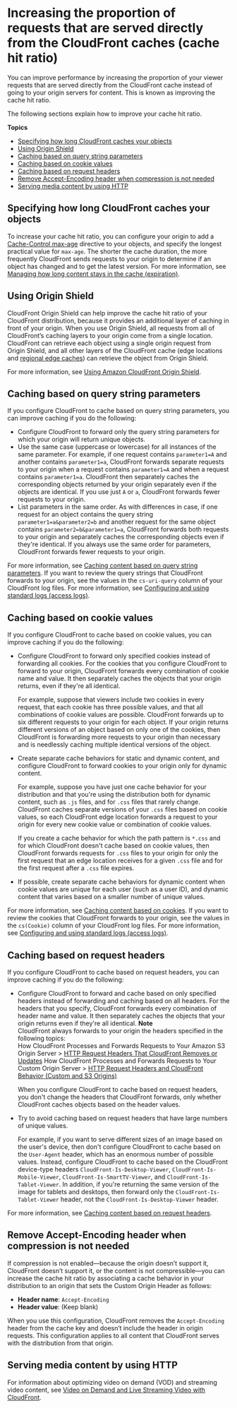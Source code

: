 # Increasing the proportion of requests that are served directly from the CloudFront caches \(cache hit ratio\)<a name="cache-hit-ratio"></a>

You can improve performance by increasing the proportion of your viewer requests that are served directly from the CloudFront cache instead of going to your origin servers for content\. This is known as improving the cache hit ratio\.

The following sections explain how to improve your cache hit ratio\.

**Topics**
+ [Specifying how long CloudFront caches your objects](#cache-hit-ratio-duration)
+ [Using Origin Shield](#cache-hit-ratio-use-origin-shield)
+ [Caching based on query string parameters](#cache-hit-ratio-query-string-parameters)
+ [Caching based on cookie values](#cache-hit-ratio-cookies)
+ [Caching based on request headers](#cache-hit-ratio-request-headers)
+ [Remove Accept\-Encoding header when compression is not needed](#cache-hit-ratio-remove-accept-encoding)
+ [Serving media content by using HTTP](#cache-hit-ratio-http-streaming)

## Specifying how long CloudFront caches your objects<a name="cache-hit-ratio-duration"></a>

To increase your cache hit ratio, you can configure your origin to add a [Cache\-Control max\-age](https://developer.mozilla.org/en-US/docs/Web/HTTP/Headers/Cache-Control) directive to your objects, and specify the longest practical value for `max-age`\. The shorter the cache duration, the more frequently CloudFront sends requests to your origin to determine if an object has changed and to get the latest version\. For more information, see [Managing how long content stays in the cache \(expiration\)](Expiration.md)\.

## Using Origin Shield<a name="cache-hit-ratio-use-origin-shield"></a>

CloudFront Origin Shield can help improve the cache hit ratio of your CloudFront distribution, because it provides an additional layer of caching in front of your origin\. When you use Origin Shield, all requests from all of CloudFront’s caching layers to your origin come from a single location\. CloudFront can retrieve each object using a single origin request from Origin Shield, and all other layers of the CloudFront cache \(edge locations and [regional edge caches](HowCloudFrontWorks.md#CloudFrontRegionaledgecaches)\) can retrieve the object from Origin Shield\.

For more information, see [Using Amazon CloudFront Origin Shield](origin-shield.md)\.

## Caching based on query string parameters<a name="cache-hit-ratio-query-string-parameters"></a>

If you configure CloudFront to cache based on query string parameters, you can improve caching if you do the following:
+ Configure CloudFront to forward only the query string parameters for which your origin will return unique objects\.
+ Use the same case \(uppercase or lowercase\) for all instances of the same parameter\. For example, if one request contains `parameter1=A` and another contains `parameter1=a`, CloudFront forwards separate requests to your origin when a request contains `parameter1=A` and when a request contains `parameter1=a`\. CloudFront then separately caches the corresponding objects returned by your origin separately even if the objects are identical\. If you use just `A` or `a`, CloudFront forwards fewer requests to your origin\.
+ List parameters in the same order\. As with differences in case, if one request for an object contains the query string `parameter1=a&parameter2=b` and another request for the same object contains `parameter2=b&parameter1=a`, CloudFront forwards both requests to your origin and separately caches the corresponding objects even if they're identical\. If you always use the same order for parameters, CloudFront forwards fewer requests to your origin\.

For more information, see [Caching content based on query string parameters](QueryStringParameters.md)\. If you want to review the query strings that CloudFront forwards to your origin, see the values in the `cs-uri-query` column of your CloudFront log files\. For more information, see [Configuring and using standard logs \(access logs\)](AccessLogs.md)\.

## Caching based on cookie values<a name="cache-hit-ratio-cookies"></a>

If you configure CloudFront to cache based on cookie values, you can improve caching if you do the following:
+ Configure CloudFront to forward only specified cookies instead of forwarding all cookies\. For the cookies that you configure CloudFront to forward to your origin, CloudFront forwards every combination of cookie name and value\. It then separately caches the objects that your origin returns, even if they're all identical\.

  For example, suppose that viewers include two cookies in every request, that each cookie has three possible values, and that all combinations of cookie values are possible\. CloudFront forwards up to six different requests to your origin for each object\. If your origin returns different versions of an object based on only one of the cookies, then CloudFront is forwarding more requests to your origin than necessary and is needlessly caching multiple identical versions of the object\.
+ Create separate cache behaviors for static and dynamic content, and configure CloudFront to forward cookies to your origin only for dynamic content\.

  For example, suppose you have just one cache behavior for your distribution and that you're using the distribution both for dynamic content, such as `.js` files, and for `.css` files that rarely change\. CloudFront caches separate versions of your `.css` files based on cookie values, so each CloudFront edge location forwards a request to your origin for every new cookie value or combination of cookie values\.

  If you create a cache behavior for which the path pattern is `*.css` and for which CloudFront doesn't cache based on cookie values, then CloudFront forwards requests for `.css` files to your origin for only the first request that an edge location receives for a given `.css` file and for the first request after a `.css` file expires\.
+ If possible, create separate cache behaviors for dynamic content when cookie values are unique for each user \(such as a user ID\), and dynamic content that varies based on a smaller number of unique values\.

For more information, see [Caching content based on cookies](Cookies.md)\. If you want to review the cookies that CloudFront forwards to your origin, see the values in the `cs(Cookie)` column of your CloudFront log files\. For more information, see [Configuring and using standard logs \(access logs\)](AccessLogs.md)\.

## Caching based on request headers<a name="cache-hit-ratio-request-headers"></a>

If you configure CloudFront to cache based on request headers, you can improve caching if you do the following:
+ Configure CloudFront to forward and cache based on only specified headers instead of forwarding and caching based on all headers\. For the headers that you specify, CloudFront forwards every combination of header name and value\. It then separately caches the objects that your origin returns even if they're all identical\.
**Note**  
CloudFront always forwards to your origin the headers specified in the following topics:  
How CloudFront Processes and Forwards Requests to Your Amazon S3 Origin Server > [HTTP Request Headers That CloudFront Removes or Updates](RequestAndResponseBehaviorS3Origin.md#request-s3-removed-headers)
How CloudFront Processes and Forwards Requests to Your Custom Origin Server > [HTTP Request Headers and CloudFront Behavior \(Custom and S3 Origins\)](RequestAndResponseBehaviorCustomOrigin.md#request-custom-headers-behavior)

  When you configure CloudFront to cache based on request headers, you don't change the headers that CloudFront forwards, only whether CloudFront caches objects based on the header values\.
+ Try to avoid caching based on request headers that have large numbers of unique values\.

  For example, if you want to serve different sizes of an image based on the user's device, then don't configure CloudFront to cache based on the `User-Agent` header, which has an enormous number of possible values\. Instead, configure CloudFront to cache based on the CloudFront device\-type headers `CloudFront-Is-Desktop-Viewer`, `CloudFront-Is-Mobile-Viewer`, `CloudFront-Is-SmartTV-Viewer`, and `CloudFront-Is-Tablet-Viewer`\. In addition, if you're returning the same version of the image for tablets and desktops, then forward only the `CloudFront-Is-Tablet-Viewer` header, not the `CloudFront-Is-Desktop-Viewer` header\.

For more information, see [Caching content based on request headers](header-caching.md)\.

## Remove Accept\-Encoding header when compression is not needed<a name="cache-hit-ratio-remove-accept-encoding"></a>

If compression is not enabled—because the origin doesn’t support it, CloudFront doesn’t support it, or the content is not compressible—you can increase the cache hit ratio by associating a cache behavior in your distribution to an origin that sets the Custom Origin Header as follows:
+ **Header name**: `Accept-Encoding`
+ **Header value**: \(Keep blank\)

When you use this configuration, CloudFront removes the `Accept-Encoding` header from the cache key and doesn’t include the header in origin requests\. This configuration applies to all content that CloudFront serves with the distribution from that origin\.

## Serving media content by using HTTP<a name="cache-hit-ratio-http-streaming"></a>

For information about optimizing video on demand \(VOD\) and streaming video content, see [Video on Demand and Live Streaming Video with CloudFront](on-demand-streaming-video.md)\.